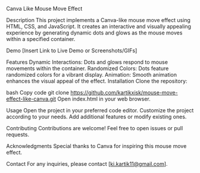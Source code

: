Canva Like Mouse Move Effect

Description
This project implements a Canva-like mouse move effect using HTML, CSS, and JavaScript. It creates an interactive and visually appealing experience by generating dynamic dots and glows as the mouse moves within a specified container.

Demo
[Insert Link to Live Demo or Screenshots/GIFs]

Features
Dynamic Interactions: Dots and glows respond to mouse movements within the container.
Randomized Colors: Dots feature randomized colors for a vibrant display.
Animation: Smooth animation enhances the visual appeal of the effect.
Installation
Clone the repository:

bash
Copy code
git clone https://github.com/kartikxisk/mouse-move-effect-like-canva.git
Open index.html in your web browser.

Usage
Open the project in your preferred code editor.
Customize the project according to your needs.
Add additional features or modify existing ones.

Contributing
Contributions are welcome! Feel free to open issues or pull requests.

Acknowledgments
Special thanks to Canva for inspiring this mouse move effect.

Contact
For any inquiries, please contact [ki.kartik11@gmail.com].
